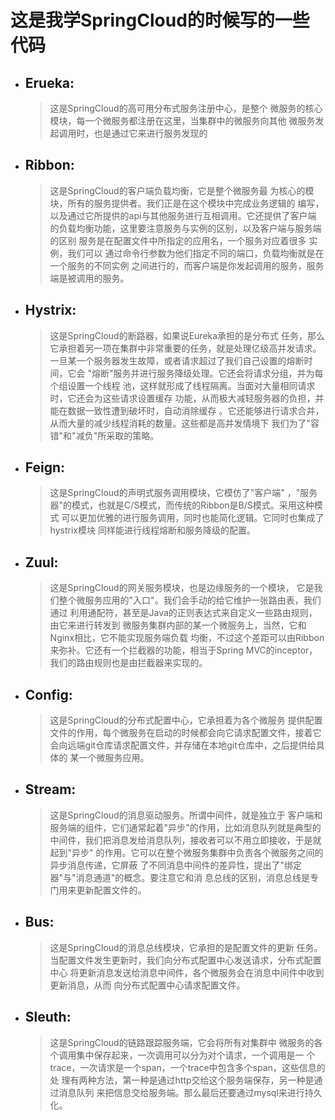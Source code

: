 
# 这是我学SpringCloud的时候写的一些代码

* ## Erueka: 
  > 这是SpringCloud的高可用分布式服务注册中心，是整个
  > 微服务的核心模块，每一个微服务都注册在这里，当集群中的微服务向其他
  > 微服务发起调用时，也是通过它来进行服务发现的

* ## Ribbon:
  > 这是SpringCloud的客户端负载均衡，它是整个微服务最
  > 为核心的模块，所有的服务提供者。我们正是在这个模块中完成业务逻辑的
  > 编写，以及通过它所提供的api与其他服务进行互相调用。它还提供了客户端
  > 的负载均衡功能，这里要注意服务与实例的区别，以及客户端与服务端的区别
  > 服务是在配置文件中所指定的应用名，一个服务对应着很多 实例，我们可以
  > 通过命令行参数为他们指定不同的端口，负载均衡就是在一个服务的不同实例
  > 之间进行的，而客户端是你发起调用的服务，服务端是被调用的服务。
  
* ## Hystrix:
  > 这是SpringCloud的断路器，如果说Eureka承担的是分布式
  > 任务，那么它承担着另一项在集群中非常重要的任务，就是处理亿级高并发请求。
  > 一旦某一个服务器发生故障，或者请求超过了我们自己设置的熔断时间，它会
  > "熔断"服务并进行服务降级处理。它还会将请求分组，并为每个组设置一个线程
  > 池，这样就形成了线程隔离。当面对大量相同请求时，它还会为这些请求设置缓存
  > 功能，从而极大减轻服务器的负担，并能在数据一致性遭到破坏时，自动消除缓存
  > 。它还能够进行请求合并，从而大量的减少线程消耗的数量。这些都是高并发情境下
  > 我们为了"容错"和"减负"所采取的策略。
  
 
* ## Feign:
  > 这是SpringCloud的声明式服务调用模块，它模仿了"客户端"
  > ，"服务器"的模式，也就是C/S模式，而传统的Ribbon是B/S模式。采用这种模式
  > 可以更加优雅的进行服务调用，同时也能简化逻辑。它同时也集成了hystrix模块
  > 同样能进行线程熔断和服务降级的配置。

* ## Zuul: 
  > 这是SpringCloud的网关服务模块，也是边缘服务的一个模块，
  > 它是我们整个微服务应用的"入口"。我们会手动的给它维护一张路由表，我们通过
  > 利用通配符，甚至是Java的正则表达式来自定义一些路由规则，由它来进行转发到
  > 微服务集群内部的某一个微服务上，当然，它和Nginx相比，它不能实现服务端负载
  > 均衡，不过这个差距可以由Ribbon来弥补。它还有一个拦截器的功能，相当于Spring
  > MVC的inceptor，我们的路由规则也是由拦截器来实现的。

* ## Config:
  > 这是SpringCloud的分布式配置中心，它承担着为各个微服务
  > 提供配置文件的作用，每个微服务在启动的时候都会向它请求配置文件，接着它
  > 会向远端git仓库请求配置文件，并存储在本地git仓库中，之后提供给具体的
  > 某一个微服务应用。
  
* ## Stream:
  > 这是SpringCloud的消息驱动服务。所谓中间件，就是独立于
  > 客户端和服务端的组件，它们通常起着"异步"的作用，比如消息队列就是典型的
  > 中间件，我们把消息发给消息队列，接收者可以不用立即接收，于是就起到"异步"
  > 的作用。它可以在整个微服务集群中负责各个微服务之间的异步消息传递，它屏蔽
  > 了不同消息中间件的差异性，提出了"绑定器"与"消息通道"的概念。要注意它和消
  > 息总线的区别，消息总线是专门用来更新配置文件的。

* ## Bus:
  > 这是SpringCloud的消息总线模块，它承担的是配置文件的更新
  > 任务。当配置文件发生更新时，我们向分布式配置中心发送请求，分布式配置中心
  > 将更新消息发送给消息中间件，各个微服务会在消息中间件中收到更新消息，从而
  > 向分布式配置中心请求配置文件。

* ## Sleuth:
  > 这是SpringCloud的链路跟踪服务端，它会将所有对集群中
  > 微服务的各个调用集中保存起来，一次调用可以分为对个请求，一个调用是一
  > 个trace，一次请求是一个span，一个trace中包含多个span，这些信息的处
  > 理有两种方法，第一种是通过http交给这个服务端保存，另一种是通过消息队列
  > 来把信息交给服务端。那么最后还要通过mysql来进行持久化。




